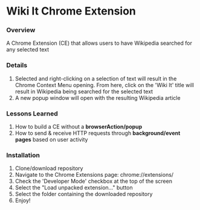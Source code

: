 # Wiki It Chrome Extension

### Overview
A Chrome Extension (CE) that allows users to have Wikipedia searched for any selected text

### Details
1. Selected and right-clicking on a selection of text will result in the Chrome Context Menu opening. From here, click on the 'Wiki It' title will result in Wikipedia being searched for the selected text
2. A new popup window will open with the resulting Wikipedia article

### Lessons Learned
1. How to build a CE without a **browserAction/popup**
2. How to send & receive HTTP requests through **background/event pages** based on user activity

### Installation
1. Clone/download repository
2. Navigate to the Chrome Extensions page: chrome://extensions/
3. Check the 'Developer Mode' checkbox at the top of the screen
4. Select the "Load unpacked extension..." button
5. Select the folder containing the downloaded repository
6. Enjoy!
